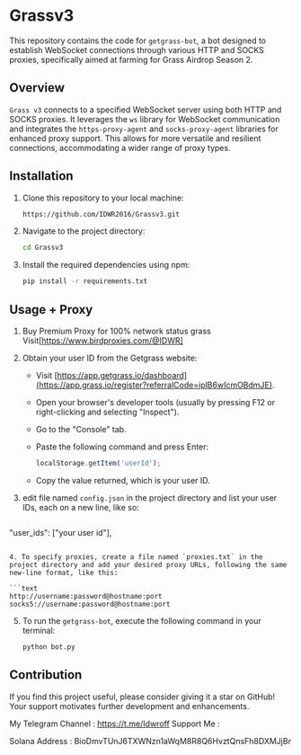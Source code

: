 # Grassv3


This repository contains the code for `getgrass-bot`, a bot designed to establish WebSocket connections through various HTTP and SOCKS proxies, specifically aimed at farming for Grass Airdrop Season 2.

## Overview

`Grass v3` connects to a specified WebSocket server using both HTTP and SOCKS proxies. It leverages the `ws` library for WebSocket communication and integrates the `https-proxy-agent` and `socks-proxy-agent` libraries for enhanced proxy support. This allows for more versatile and resilient connections, accommodating a wider range of proxy types.

## Installation

1. Clone this repository to your local machine:

   ```bash
   https://github.com/IDWR2016/Grassv3.git
   ```

2. Navigate to the project directory:

   ```bash
   cd Grassv3
   ```

3. Install the required dependencies using npm:

   ```bash
   pip install -r requirements.txt
   ```

## Usage + Proxy

1. Buy Premium Proxy for 100% network status grass Visit[https://www.birdproxies.com/@IDWR]

2. Obtain your user ID from the Getgrass website:

   - Visit [https://app.getgrass.io/dashboard](https://app.grass.io/register?referralCode=iplB6wIcmOBdmJE).
   - Open your browser's developer tools (usually by pressing F12 or right-clicking and selecting "Inspect").
   - Go to the "Console" tab.
   - Paste the following command and press Enter:

     ```javascript
     localStorage.getItem('userId');
     ```

   - Copy the value returned, which is your user ID.


3. edit file named `config.json` in the project directory and list your user IDs, each on a new line, like so:

   ```text
  "user_ids": ["your user id"],
   ```

4. To specify proxies, create a file named `proxies.txt` in the project directory and add your desired proxy URLs, following the same new-line format, like this:

   ```text
   http://username:password@hostname:port
   socks5://username:password@hostname:port
   ```

5. To run the `getgrass-bot`, execute the following command in your terminal:

   ```bash
   python bot.py
   ```
## Contribution

If you find this project useful, please consider giving it a star on GitHub! Your support motivates further development and enhancements.

My Telegram Channel : https://t.me/Idwroff
Support Me : 

Solana Address : BioDmvTUnJ6TXWNzn1aWqM8R8Q6HvztQnsFh8DXMJjBr
